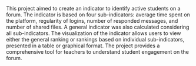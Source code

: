This project aimed to create an indicator to identify active students on a forum. The indicator is based on four sub-indicators: average time spent on the platform, regularity of logins, number of responded messages, and number of shared files. A general indicator was also calculated considering all sub-indicators. The visualization of the indicator allows users to view either the general ranking or rankings based on individual sub-indicators, presented in a table or graphical format. The project provides a comprehensive tool for teachers to understand student engagement on the forum.
